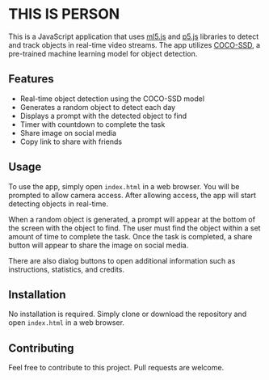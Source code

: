 THIS IS PERSON
===================

This is a JavaScript application that uses [ml5.js](https://ml5js.org/) and [p5.js](https://p5js.org/) libraries to detect and track objects in real-time video streams. The app utilizes [COCO-SSD](https://github.com/tensorflow/tfjs-models/tree/master/coco-ssd), a pre-trained machine learning model for object detection.

Features
--------

*   Real-time object detection using the COCO-SSD model
*   Generates a random object to detect each day
*   Displays a prompt with the detected object to find
*   Timer with countdown to complete the task
*   Share image on social media
*   Copy link to share with friends

Usage
-----

To use the app, simply open `index.html` in a web browser. You will be prompted to allow camera access. After allowing access, the app will start detecting objects in real-time.

When a random object is generated, a prompt will appear at the bottom of the screen with the object to find. The user must find the object within a set amount of time to complete the task. Once the task is completed, a share button will appear to share the image on social media.

There are also dialog buttons to open additional information such as instructions, statistics, and credits.

Installation
------------

No installation is required. Simply clone or download the repository and open `index.html` in a web browser.

Contributing
------------

Feel free to contribute to this project. Pull requests are welcome.